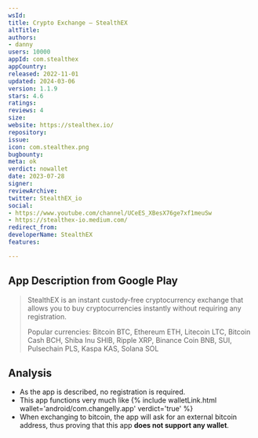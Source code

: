 ```yaml
---
wsId: 
title: Crypto Exchange — StealthEX
altTitle: 
authors:
- danny
users: 10000
appId: com.stealthex
appCountry: 
released: 2022-11-01
updated: 2024-03-06
version: 1.1.9
stars: 4.6
ratings: 
reviews: 4
size: 
website: https://stealthex.io/
repository: 
issue: 
icon: com.stealthex.png
bugbounty: 
meta: ok
verdict: nowallet
date: 2023-07-28
signer: 
reviewArchive: 
twitter: StealthEX_io
social:
- https://www.youtube.com/channel/UCeES_XBesX76ge7xf1meuSw
- https://stealthex-io.medium.com/
redirect_from: 
developerName: StealthEX
features: 

---
```


## App Description from Google Play

> StealthEX is an instant custody-free cryptocurrency exchange that allows you to buy cryptocurrencies instantly without requiring any registration.
>
> Popular currencies: Bitcoin BTC, Ethereum ETH, Litecoin LTC, Bitcoin Cash BCH, Shiba Inu SHIB, Ripple XRP, Binance Coin BNB, SUI, Pulsechain PLS, Kaspa KAS, Solana SOL

## Analysis 

- As the app is described, no registration is required. 
- This app functions very much like {% include walletLink.html wallet='android/com.changelly.app' verdict='true' %}
- When exchanging to bitcoin, the app will ask for an external bitcoin address, thus proving that this app **does not support any wallet**.